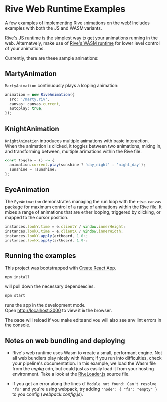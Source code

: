 # Rive Web Runtime Examples

A few examples of implementing Rive animations on the web! Includes examples with both the JS and WASM variants.

[Rive's JS runtime](https://github.com/rive-app/rive-js) is the simplest way to get your animations running in the web. Alternatvely, make use of [Rive's WASM runtime](https://github.com/rive-app/rive-canvas) for lower level control of your animations.

Currently, there are theee sample animations:

## MartyAnimation

`MartyAnimation` continuously plays a looping animation:

```ts
animation = new RiveAnimation({
  src: '/marty.riv',
  canvas: canvas.current,
  autoplay: true,
});
```

## KnightAnimation

`KnightAnimation` introduces multiple animations with basic interaction. When the animation is clicked, it toggles between two animations, mixing in, and transforming between, multiple animations within the Rive file.

```ts
const toggle = () => {
  animation.current.play(sunshine ? 'day_night' : 'night_day');
  sunshine = !sunshine;
};
```

## EyeAnimation

The `EyeAnimation` demonstrates managing the run loop with the `rive-canvas` package for maximum control of a range of animations within the Rive file. It mixes a range of animations that are either looping, triggered by clicking, or mapped to the cursor position.

```ts
instances.lookY.time = e.clientY / window.innerHeight;
instances.lookX.time = e.clientX / window.innerWidth;
instances.lookY.apply(artboard, 1.0);
instances.lookX.apply(artboard, 1.0);
```

## Running the examples

This project was bootstrapped with [Create React App](https://github.com/facebook/create-react-app).

```js
npm install
```
will pull down the necessary dependencies.

```js
npm start
```
runs the app in the development mode.\
Open [http://localhost:3000](http://localhost:3000) to view it in the browser.

The page will reload if you make edits and you will also see any lint errors in the console.

## Notes on web bundling and deploying

* Rive's web runtime uses Wasm to create a small, performant engine. Not all web bundlers play nicely with Wasm; if you run into difficulties, check your pipeline's documentation. In this example, we load the Wasm file from the *unpkg* cdn, but could just as easily load it from your hosting environment. Take a look at the [RiveLoader.js](https://github.com/alxgibsn/rive-examples-react/blob/main/src/RiveLoader.js) source file. 

* If you get an error along the lines of ```Module not found: Can't resolve 'fs'``` and you're using webpack, try adding ```"node": { "fs": "empty" }``` to you config (*webpack.config.js*).